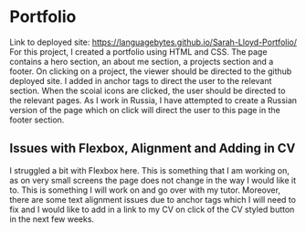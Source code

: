 # Portfolio

Link to deployed site: https://languagebytes.github.io/Sarah-Lloyd-Portfolio/
For this project, I created a portfolio using HTML and CSS. The page contains a hero section, an about me section, a projects section and a footer. On clicking on a project, the viewer should be directed to the github deployed site. I added in anchor tags to direct the user to the relevant section. When the scoial icons are clicked, the user should be directed to the relevant pages. As I work in Russia, I have attempted to create a Russian version of the page which on click will direct the user to this page in the footer section. 

## Issues with Flexbox, Alignment and Adding in CV

I struggled a bit with Flexbox here. This is something that I am working on, as on very small screens the page does not change in the way I would like it to. This is something I will work on and go over with my tutor. Moreover, there are some text alignment issues due to anchor tags which I will need to fix and I would like to add in a link to my CV on click of the CV styled button in the next few weeks. 



